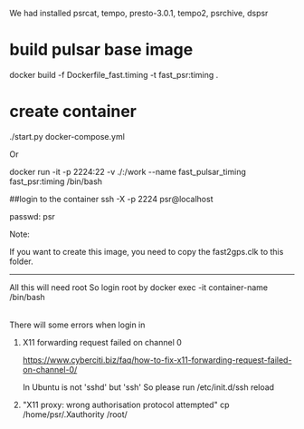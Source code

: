 We had installed psrcat, tempo, presto-3.0.1, tempo2, psrchive, dspsr

# build pulsar base image
docker build -f Dockerfile_fast.timing -t fast_psr:timing .

# create container
./start.py docker-compose.yml

Or 

docker run -it -p 2224:22 -v ./:/work --name fast_pulsar_timing fast_psr:timing /bin/bash

##login to the container 
ssh -X -p 2224 psr@localhost

passwd: psr

Note:

If you want to create this image, you need to copy the fast2gps.clk to this
folder.

--------------------------------------------------------------------------------
All this will need root
So login root by
    docker exec -it container-name /bin/bash


######
There will some errors when login in
1. X11 forwarding request failed on channel 0

    https://www.cyberciti.biz/faq/how-to-fix-x11-forwarding-request-failed-on-channel-0/
    
    In Ubuntu is not 'sshd' but 'ssh'
    So please run
    /etc/init.d/ssh reload

2. "X11 proxy: wrong authorisation protocol attempted"
    cp /home/psr/.Xauthority /root/

